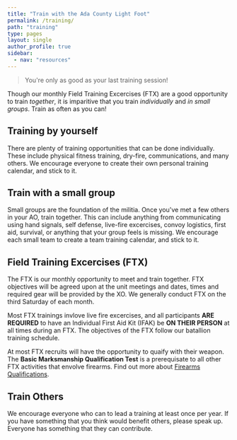 ```yaml
---
title: "Train with the Ada County Light Foot"
permalink: /training/
path: "training"
type: pages
layout: single
author_profile: true
sidebar:
  - nav: "resources"
---
```

> You're only as good as your last training session!

Though our monthly Field Training Excercises (FTX) are a good opportunity to train _together_, it is imparitive that you train _individually_ and _in small groups_. Train as often as you can! 

## Training by yourself

There are plenty of training opportunities that can be done individually. These include physical fitness training, dry-fire, communications, and many others. We encourage everyone to create their own personal training calendar, and stick to it.

## Train with a small group

Small groups are the foundation of the militia. Once you've met a few others in your AO, train together. This can include anything from communicating using hand signals, self defense, live-fire excercises, convoy logistics, first aid, survival, or anything that your group feels is missing. We encourage each small team to create a team training calendar, and stick to it. 

## Field Training Excercises (FTX)

The FTX is our monthly opportunity to meet and train together. FTX objectives will be agreed upon at the unit meetings and dates, times and required gear will be provided by the XO. We generally conduct FTX on the third Saturday of each month.

Most FTX trainings invlove live fire excercises, and all participants **ARE REQUIRED** to have an Individual First Aid Kit (IFAK) be **ON THEIR PERSON** at all times during an FTX. The objectives of the FTX follow our batallion training schedule.

At most FTX recruits will have the opportunity to quaify with their weapon. The **Basic Marksmanship Qualification Test** is a prerequisate to  all other FTX activities that envolve firearms. Find out more about [Firearms Qualifications][arms-qualifications].

## Train Others

We encourage everyone who can to lead a training at least once per year. If you have something that you think would benefit others, please speak up. Everyone has something that they can contribute.

[standards]: /assets/pdf/Light_Foot_Militia_Standards_2014.pdf
[training]: /training
[arms-qualifications]: /arms-qualifications
